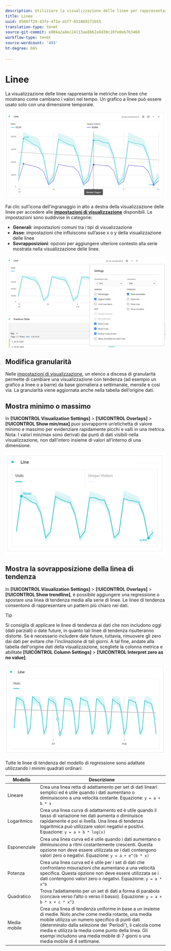 ```yaml
---
description: Utilizzare la visualizzazione delle linee per rappresentare set di dati con tendenza (basati sul tempo)
title: Linee
uuid: 0508ff29-43fe-4f3a-a5f7-051869271b55
translation-type: tm+mt
source-git-commit: e004a2a8ec24113ae8b62a9d30c10fe0eb763460
workflow-type: tm+mt
source-wordcount: '493'
ht-degree: 66%

---
```



# Linee

La visualizzazione delle linee rappresenta le metriche con linee che mostrano come cambiano i valori nel tempo. Un grafico a linee può essere usato solo con una dimensione temporale.

![Visualizzazione delle linee](assets/line-viz.png)

Fai clic sull’icona dell’ingranaggio in alto a destra della visualizzazione delle linee per accedere alle [**impostazioni di visualizzazione**](freeform-analysis-visualizations.md) disponibili. Le impostazioni sono suddivise in categorie:

* **Generali**: impostazioni comuni tra i tipi di visualizzazione
* **Asse**: impostazioni che influiscono sull’asse x o y della visualizzazione delle linee
* **Sovrapposizioni**: opzioni per aggiungere ulteriore contesto alla serie mostrata nella visualizzazione delle linee.

![Impostazioni di visualizzazione](assets/viz-settings-modal.png)

## Modifica granularità

Nelle [impostazioni di visualizzazione](freeform-analysis-visualizations.md), un elenco a discesa di granularità permette di cambiare una visualizzazione con tendenza (ad esempio un grafico a linee o a barre) da base giornaliera a settimanale, mensile e così via. La granularità viene aggiornata anche nella tabella dell’origine dati.

## Mostra minimo o massimo

In **[!UICONTROL Visualization Settings]** > **[!UICONTROL Overlays]** > **[!UICONTROL Show min/max]** puoi sovrapporre un’etichetta di valore minimo e massimo per evidenziare rapidamente picchi e valli in una metrica. Nota: I valori min/max sono derivati dai punti di dati visibili nella visualizzazione, non dall’intero insieme di valori all’interno di una dimensione.

![Mostra minimo/massimo](assets/min-max-labels.png)

## Mostra la sovrapposizione della linea di tendenza

In **[!UICONTROL Visualization Settings]** > **[!UICONTROL Overlays]** > **[!UICONTROL Show trendline]**, è possibile aggiungere una regressione o spostare una linea di tendenza media alla serie di linee. Le linee di tendenza consentono di rappresentare un pattern più chiaro nei dati.

>[!TIP]
>
>Si consiglia di applicare le linee di tendenza ai dati che non includono oggi (dati parziali) o date future, in quanto tali linee di tendenza risulteranno distorte. Se è necessario includere date future, tuttavia, rimuovere gli zero dai dati per evitare che l&#39;inclinazione di tali giorni. A tal fine, andate alla tabella dell&#39;origine dati della visualizzazione, scegliete la colonna metrica e abilitate **[!UICONTROL Column Settings]** > **[!UICONTROL Interpret zero as no value]**.

![Linee di tendenza lineare](assets/show-linear-trendline.png)

Tutte le linee di tendenza del modello di regressione sono adattate utilizzando i minimi quadrati ordinari:

| Modello | Descrizione |
| --- | --- |
| Lineare | Crea una linea retta di adattamento per set di dati lineari semplici ed è utile quando i dati aumentano o diminuiscono a una velocità costante. Equazione: `y = a + b * x` |
| Logaritmico | Crea una linea curva di adattamento ed è utile quando il tasso di variazione nei dati aumenta o diminuisce rapidamente e poi si livella. Una linea di tendenza logaritmica può utilizzare valori negativi e positivi. Equazione: `y = a + b * log(x)` |
| Esponenziale | Crea una linea curva ed è utile quando i dati aumentano o diminuiscono a ritmi costantemente crescenti. Questa opzione non deve essere utilizzata se i dati contengono valori zero o negativi. Equazione: `y = a + e^(b * x)` |
| Potenza | Crea una linea curva ed è utile per i set di dati che confrontano misurazioni che aumentano a una velocità specifica. Questa opzione non deve essere utilizzata se i dati contengono valori zero o negativi. Equazione: `y = a * x^b` |
| Quadratico | Trova l’adattamento per un set di dati a forma di parabola (concava verso l’alto o verso il basso). Equazione: `y = a + b * x + c * x^2` |
| Media mobile | Crea una linea di tendenza uniforme in base a un insieme di medie. Noto anche come media rotante, una media mobile utilizza un numero specifico di punti dati (determinato dalla selezione dei &#39;Periodi&#39;), li calcola come media e utilizza la media come punto della linea. Gli esempi includono una media mobile di 7 giorni o una media mobile di 4 settimane. |
